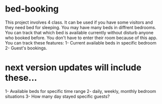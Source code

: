 # bed-booking
This project involves 4 class. It can be used if you have some visitors and they need bed for sleeping. You may have many beds in diffrent bedrooms. You can track that which bed is available currently without disturb anyone who booked before. You don't have to enter their room because of this app.
You can track these features:
1- Current available beds in specific bedroom
2- Guest's bookings.







# next version updates will include these...
1- Available beds for specific time range
2- daily, weekly, monthly bedroom situations
3- How many day stayed specific guests?
